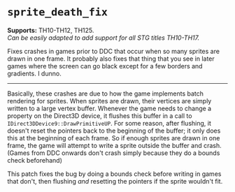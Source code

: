# `sprite_death_fix`

**Supports:** TH10-TH12, TH125. <br/>
*Can be easily adapted to add support for all STG titles TH10-TH17.*

Fixes crashes in games prior to DDC that occur when so many sprites are drawn in one frame.  It probably also fixes that thing that you see in later games where the screen can go black except for a few borders and gradients.  I dunno.

---

Basically, these crashes are due to how the game implements batch rendering for sprites.  When sprites are drawn, their vertices are simply written to a large vertex buffer.  Whenever the game needs to change a property on the Direct3D device, it flushes this buffer in a call to `IDirect3DDevice9::DrawPrimitiveUP`.  For some reason, after flushing, it doesn't reset the pointers back to the beginning of the buffer; it only does this at the beginning of each frame.  So if enough sprites are drawn in one frame, the game will attempt to write a sprite outside the buffer and crash.  (Games from DDC onwards don't crash simply because they do a bounds check beforehand)

This patch fixes the bug by doing a bounds check before writing in games that don't, then flushing *and* resetting the pointers if the sprite wouldn't fit.
